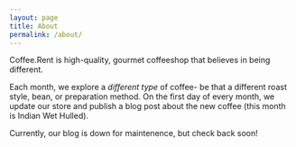 ```yaml
---
layout: page
title: About
permalink: /about/
---
```


Coffee.Rent is high-quality, gourmet coffeeshop that believes in being different.

Each month, we explore a <i>different type</i> of coffee- be that a different roast style, bean, or preparation method. On the first day of every month, we update our store and publish a blog post about the new coffee (this month is Indian Wet Hulled).

Currently, our blog is down for maintenence, but check back soon!
